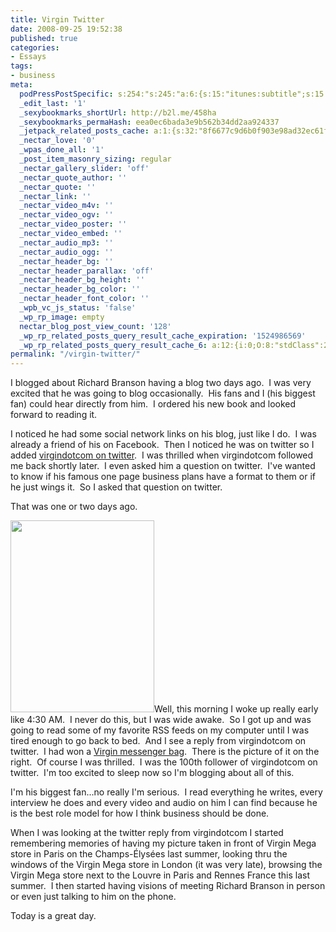 ```yaml
---
title: Virgin Twitter
date: 2008-09-25 19:52:38
published: true
categories:
- Essays
tags:
- business
meta:
  podPressPostSpecific: s:254:"s:245:"a:6:{s:15:"itunes:subtitle";s:15:"##PostExcerpt##";s:14:"itunes:summary";s:15:"##PostExcerpt##";s:15:"itunes:keywords";s:17:"##WordPressCats##";s:13:"itunes:author";s:10:"##Global##";s:15:"itunes:explicit";s:2:"No";s:12:"itunes:block";s:2:"No";}";";
  _edit_last: '1'
  _sexybookmarks_shortUrl: http://b2l.me/458ha
  _sexybookmarks_permaHash: eea0ec6bada3e9b562b34dd2aa924337
  _jetpack_related_posts_cache: a:1:{s:32:"8f6677c9d6b0f903e98ad32ec61f8deb";a:2:{s:7:"expires";i:1504211092;s:7:"payload";a:3:{i:0;a:1:{s:2:"id";i:655;}i:1;a:1:{s:2:"id";i:2051;}i:2;a:1:{s:2:"id";i:8470;}}}}
  _nectar_love: '0'
  _wpas_done_all: '1'
  _post_item_masonry_sizing: regular
  _nectar_gallery_slider: 'off'
  _nectar_quote_author: ''
  _nectar_quote: ''
  _nectar_link: ''
  _nectar_video_m4v: ''
  _nectar_video_ogv: ''
  _nectar_video_poster: ''
  _nectar_video_embed: ''
  _nectar_audio_mp3: ''
  _nectar_audio_ogg: ''
  _nectar_header_bg: ''
  _nectar_header_parallax: 'off'
  _nectar_header_bg_height: ''
  _nectar_header_bg_color: ''
  _nectar_header_font_color: ''
  _wpb_vc_js_status: 'false'
  _wp_rp_image: empty
  nectar_blog_post_view_count: '128'
  _wp_rp_related_posts_query_result_cache_expiration: '1524986569'
  _wp_rp_related_posts_query_result_cache_6: a:12:{i:0;O:8:"stdClass":2:{s:7:"post_id";s:4:"1117";s:5:"score";s:17:"33.05807716910866";}i:1;O:8:"stdClass":2:{s:7:"post_id";s:2:"36";s:5:"score";s:18:"27.479426139406876";}i:2;O:8:"stdClass":2:{s:7:"post_id";s:4:"2132";s:5:"score";s:18:"25.578016579513175";}i:3;O:8:"stdClass":2:{s:7:"post_id";s:4:"1209";s:5:"score";s:18:"25.578016579513175";}i:4;O:8:"stdClass":2:{s:7:"post_id";s:3:"321";s:5:"score";s:18:"22.399505686481273";}i:5;O:8:"stdClass":2:{s:7:"post_id";s:4:"1309";s:5:"score";s:18:"22.107941412529172";}i:6;O:8:"stdClass":2:{s:7:"post_id";s:4:"1642";s:5:"score";s:18:"21.966910996797978";}i:7;O:8:"stdClass":2:{s:7:"post_id";s:4:"1281";s:5:"score";s:17:"21.66114376123346";}i:8;O:8:"stdClass":2:{s:7:"post_id";s:4:"4100";s:5:"score";s:17:"20.87941114385944";}i:9;O:8:"stdClass":2:{s:7:"post_id";s:4:"1196";s:5:"score";s:18:"20.713331030765588";}i:10;O:8:"stdClass":2:{s:7:"post_id";s:3:"742";s:5:"score";s:18:"20.713331030765588";}i:11;O:8:"stdClass":2:{s:7:"post_id";s:4:"1815";s:5:"score";s:18:"20.594187805697786";}}
permalink: "/virgin-twitter/"
---
```

I blogged about Richard Branson having a blog two days ago.  I was very excited that he was going to blog occasionally.  His fans and I (his biggest fan) could hear directly from him.  I ordered his new book and looked forward to reading it.

I noticed he had some social network links on his blog, just like I do.  I was already a friend of his on Facebook.  Then I noticed he was on twitter so I added <a href="http://twitter.com/virgindotcom" rel="nofollow">virgindotcom on twitter</a>.  I was thrilled when virgindotcom followed me back shortly later.  I even asked him a question on twitter.  I've wanted to know if his famous one page business plans have a format to them or if he just wings it.  So I asked that question on twitter.

That was one or two days ago.

<a href="http://twitpic.com/d835" rel="nofollow"><img class="alignright size-medium wp-image-1078" title="Virgin Messenger Bag" src="{{ site.baseurl }}/posts/2008/09/virginmessengerbag.jpg" alt="" width="230" height="307" /></a>Well, this morning I woke up really early like 4:30 AM.  I never do this, but I was wide awake.  So I got up and was going to read some of my favorite RSS feeds on my computer until I was tired enough to go back to bed.  And I see a reply from virgindotcom on twitter.  I had won a <a href="http://twitpic.com/d835" rel="nofollow">Virgin messenger bag</a>.  There is the picture of it on the right.  Of course I was thrilled.  I was the 100th follower of virgindotcom on twitter.  I'm too excited to sleep now so I'm blogging about all of this.

I'm his biggest fan...no really I'm serious.  I read everything he writes, every interview he does and every video and audio on him I can find because he is the best role model for how I think business should be done.

When I was looking at the twitter reply from virgindotcom I started remembering memories of having my picture taken in front of Virgin Mega store in Paris on the Champs-Élysées last summer, looking thru the windows of the Virgin Mega store in London (it was very late), browsing the Virgin Mega store next to the Louvre in Paris and Rennes France this last summer.  I then started having visions of meeting Richard Branson in person or even just talking to him on the phone.

Today is a great day.
